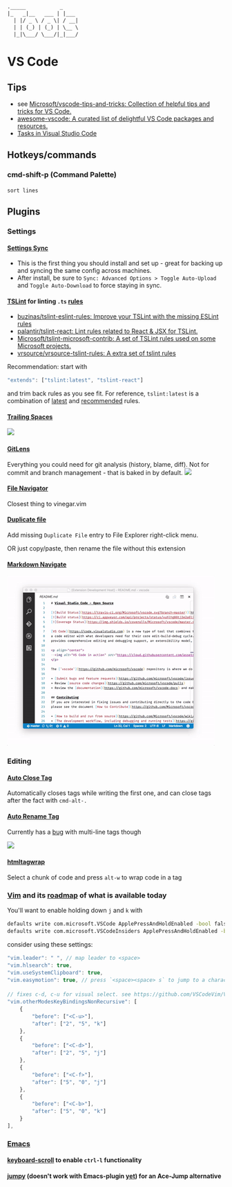 ```
._____           _     
|_   _|__   ___ | |___
  | |/ _ \ / _ \| / __|
  | | (_) | (_) | \__ \
  |_|\___/ \___/|_|___/
```

# VS Code
## Tips
- see [Microsoft/vscode-tips-and-tricks: Collection of helpful tips and tricks for VS Code.](https://github.com/Microsoft/vscode-tips-and-tricks)
- [awesome-vscode: A curated list of delightful VS Code packages and resources.](https://github.com/viatsko/awesome-vscode)
- [Tasks in Visual Studio Code](https://code.visualstudio.com/docs/editor/tasks)

## Hotkeys/commands
### cmd-shift-p (Command Palette)
`sort lines`

## Plugins
### Settings
#### [Settings Sync](https://marketplace.visualstudio.com/items?itemName=Shan.code-settings-sync)
- This is the first thing you should install and set up - great for backing up and syncing the same config across machines.
- After install, be sure to `Sync: Advanced Options > Toggle Auto-Upload` and `Toggle Auto-Download` to force staying in sync.

#### [TSLint](https://marketplace.visualstudio.com/items?itemName=eg2.tslint) for linting `.ts` [rules](https://palantir.github.io/tslint/rules/)
- [buzinas/tslint-eslint-rules: Improve your TSLint with the missing ESLint rules](https://github.com/buzinas/tslint-eslint-rules)
- [palantir/tslint-react: Lint rules related to React & JSX for TSLint.](https://github.com/palantir/tslint-react)
- [Microsoft/tslint-microsoft-contrib: A set of TSLint rules used on some Microsoft projects.](https://github.com/Microsoft/tslint-microsoft-contrib)
- [vrsource/vrsource-tslint-rules: A extra set of tslint rules](https://github.com/vrsource/vrsource-tslint-rules)

Recommendation: start with
```js
"extends": ["tslint:latest", "tslint-react"]
```
and trim back rules as you see fit. For reference, `tslint:latest` is a combination of [latest](https://github.com/palantir/tslint/blob/master/src/configs/latest.ts) and [recommended](https://github.com/palantir/tslint/blob/master/src/configs/recommended.ts) rules.

#### [Trailing Spaces](https://marketplace.visualstudio.com/items?itemName=shardulm94.trailing-spaces)
![](https://shardulm94.gallerycdn.vsassets.io/extensions/shardulm94/trailing-spaces/0.2.11/1474455467376/Microsoft.VisualStudio.Services.Icons.Default)

#### [GitLens](https://marketplace.visualstudio.com/items?itemName=eamodio.gitlens)
Everything you could need for git analysis (history, blame, diff). Not for commit and branch management - that is baked in by default.
![](https://raw.githubusercontent.com/eamodio/vscode-git-codelens/master/images/preview-gitlens.gif)

#### [File Navigator](https://marketplace.visualstudio.com/items?itemName=jakelucas.code-file-nav)
Closest thing to vinegar.vim

#### [Duplicate file](https://marketplace.visualstudio.com/items?itemName=mrmlnc.vscode-duplicate)
Add missing `Duplicate File` entry to File Explorer right-click menu.

OR just copy/paste, then rename the file without this extension

#### [Markdown Navigate](https://marketplace.visualstudio.com/items?itemName=jrieken.md-navigate)
![](https://raw.githubusercontent.com/jrieken/md-navigate/master/demo.gif)

### Editing
#### [Auto Close Tag](https://marketplace.visualstudio.com/items?itemName=formulahendry.auto-close-tag)
Automatically closes tags while writing the first one, and can close tags after the fact with `cmd-alt-.`

#### [Auto Rename Tag](https://marketplace.visualstudio.com/items?itemName=formulahendry.auto-rename-tag)
Currently has a [bug](https://github.com/formulahendry/vscode-auto-rename-tag/issues/19) with multi-line tags though

![](https://raw.githubusercontent.com/formulahendry/vscode-auto-rename-tag/master/images/usage.gif)

#### [htmltagwrap](https://marketplace.visualstudio.com/items?itemName=bradgashler.htmltagwrap)
Select a chunk of code and press `alt-w` to wrap code in a tag
### [Vim](https://marketplace.visualstudio.com/items?itemName=vscodevim.vim) and its [roadmap](https://github.com/VSCodeVim/Vim/blob/master/ROADMAP.md) of what is available today

You'll want to enable holding down `j` and `k` with
```bash
defaults write com.microsoft.VSCode ApplePressAndHoldEnabled -bool false
defaults write com.microsoft.VSCodeInsiders ApplePressAndHoldEnabled -bool false
```

consider using these settings:
```js
"vim.leader": " ", // map leader to <space>
"vim.hlsearch": true,
"vim.useSystemClipboard": true,
"vim.easymotion": true, // press `<space><space> s` to jump to a character

// fixes c-d, c-u for visual select. see https://github.com/VSCodeVim/Vim/issues/907#issuecomment-264738452
"vim.otherModesKeyBindingsNonRecursive": [
    {
        "before": ["<C-u>"],
        "after": ["2", "5", "k"]
    },
    {
        "before": ["<C-d>"],
        "after": ["2", "5", "j"]
    },
    {
        "before": ["<C-f>"],
        "after": ["5", "0", "j"]
    },
    {
        "before": ["<C-b>"],
        "after": ["5", "0", "k"]
    }
],
```

### [Emacs](https://marketplace.visualstudio.com/items?itemName=hiro-sun.vscode-emacs)
#### [keyboard-scroll](https://marketplace.visualstudio.com/items?itemName=selbh.keyboard-scroll) to enable `ctrl-l` functionality
#### [jumpy](https://marketplace.visualstudio.com/items?itemName=wmaurer.vscode-jumpy) (doesn't work with Emacs-plugin [yet](https://github.com/Microsoft/vscode/issues/13441)) for an Ace-Jump alternative

